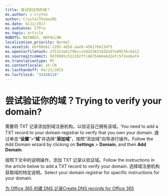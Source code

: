 ```yaml
---
title: 尝试验证你的域？
ms.author: v-crytho
author: CrystalThomasMS
ms.date: 8/21/2017
ms.audience: ITPro
ms.topic: article
ROBOTS: NOINDEX, NOFOLLOW
localization_priority: Normal
ms.assetid: ebf00eb2-1205-4d5d-aae0-4581766234f5
ms.openlocfilehash: 2f5323e6179bcce3dd25833d263dfe095f6c6d12
ms.sourcegitcommit: 9d78905c512192ffc4675468abd2efc5f2e4baf4
ms.translationtype: MT
ms.contentlocale: zh-CN
ms.lasthandoff: 04/23/2019
ms.locfileid: "32420114"
---
```

# <a name="trying-to-verify-your-domain"></a><span data-ttu-id="6afc0-102">尝试验证你的域？</span><span class="sxs-lookup"><span data-stu-id="6afc0-102">Trying to verify your domain?</span></span>

<span data-ttu-id="6afc0-103">需要将 TXT 记录添加到域注册机构，以验证自己拥有该域。</span><span class="sxs-lookup"><span data-stu-id="6afc0-103">You need to add a TXT record to your domain registrar to verify that you own your domain.</span></span> <span data-ttu-id="6afc0-104">通过单击“**设置**”\>“**域**”并选择“**添加域**”，按照“添加域”向导进行操作。</span><span class="sxs-lookup"><span data-stu-id="6afc0-104">Follow the Add Domain wizard by clicking on **Settings** \> **Domain**, and then **Add Domain**.</span></span> 
  
<span data-ttu-id="6afc0-105">按照下文中的说明操作，添加 TXT 记录以验证域。</span><span class="sxs-lookup"><span data-stu-id="6afc0-105">Follow the instructions in the article below to add a TXT record to verify your domain.</span></span> <span data-ttu-id="6afc0-106">选择域注册机构获取域的特定说明。</span><span class="sxs-lookup"><span data-stu-id="6afc0-106">Select your domain registrar for specific instructions for your domain.</span></span>
  
[<span data-ttu-id="6afc0-107">为 Office 365 创建 DNS 记录</span><span class="sxs-lookup"><span data-stu-id="6afc0-107">Create DNS records for Office 365</span></span>](https://support.office.com/article/Create-DNS-records-for-Office-365-when-you-manage-your-DNS-records-B0F3FDCA-8A80-4E8E-9EF3-61E8A2A9AB23.aspx)
  

